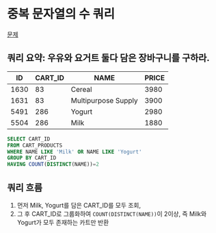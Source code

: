 # 중복 문자열의 수 쿼리

[문제](https://programmers.co.kr/learn/courses/30/lessons/62284)

## 쿼리 요약: 우유와 요거트 둘다 담은 장바구니를 구하라. 
|ID|	CART_ID|	NAME|	PRICE|
|---|---|---|---
|1630|	83|	Cereal|	3980|
|1631|	83|	Multipurpose Supply|	3900|
|5491|	286|	Yogurt|	2980|
|5504|	286|	Milk|	1880|

```sql
SELECT CART_ID
FROM CART_PRODUCTS
WHERE NAME LIKE 'Milk' OR NAME LIKE 'Yogurt'
GROUP BY CART_ID
HAVING COUNT(DISTINCT(NAME))=2
```

## 쿼리 흐름
1. 먼저 Milk, Yogurt를 담은 CART_ID를 모두 조회, 
2. 그 후 CART_ID로 그룹화하여 `COUNT(DISTINCT(NAME))`이 2이상, 즉 Milk와 Yogurt가 모두 존재하는 카트만 반환
